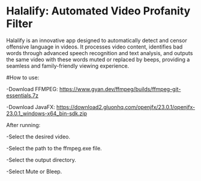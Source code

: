 # Halalify: Automated Video Profanity Filter
Halalify is an innovative app designed to automatically detect and censor offensive language in videos. It processes video content, identifies bad words through advanced speech recognition and text analysis, and outputs the same video with these words muted or replaced by beeps, providing a seamless and family-friendly viewing experience.

#How to use:

-Download FFMPEG: https://www.gyan.dev/ffmpeg/builds/ffmpeg-git-essentials.7z

-Download JavaFX: https://download2.gluonhq.com/openjfx/23.0.1/openjfx-23.0.1_windows-x64_bin-sdk.zip

After running:

-Select the desired video.

-Select the path to the ffmpeg.exe file.

-Select the output directory.

-Select Mute or Bleep.
